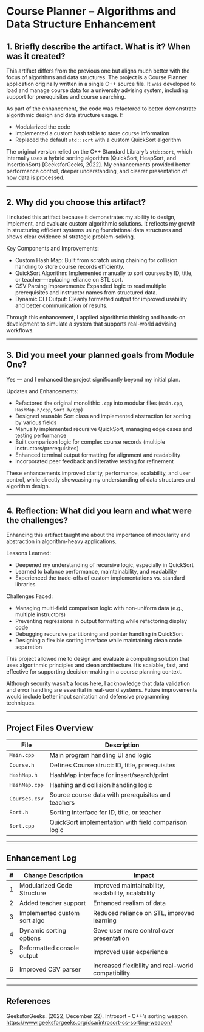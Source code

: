 # Course Planner – Algorithms and Data Structure Enhancement

## 1. Briefly describe the artifact. What is it? When was it created?

This artifact differs from the previous one but aligns much better with the focus of algorithms and data structures. The project is a Course Planner application originally written in a single C++ source file. It was developed to load and manage course data for a university advising system, including support for prerequisites and course searching.

As part of the enhancement, the code was refactored to better demonstrate algorithmic design and data structure usage. I:
- Modularized the code
- Implemented a custom hash table to store course information
- Replaced the default `std::sort` with a custom QuickSort algorithm

The original version relied on the C++ Standard Library’s `std::sort`, which internally uses a hybrid sorting algorithm (QuickSort, HeapSort, and InsertionSort) [GeeksforGeeks, 2022]. My enhancements provided better performance control, deeper understanding, and clearer presentation of how data is processed.

---

## 2. Why did you choose this artifact?

I included this artifact because it demonstrates my ability to design, implement, and evaluate custom algorithmic solutions. It reflects my growth in structuring efficient systems using foundational data structures and shows clear evidence of strategic problem-solving.

Key Components and Improvements:
- Custom Hash Map: Built from scratch using chaining for collision handling to store course records efficiently.
- QuickSort Algorithm: Implemented manually to sort courses by ID, title, or teacher—replacing reliance on STL sort.
- CSV Parsing Improvements: Expanded logic to read multiple prerequisites and instructor names from structured data.
- Dynamic CLI Output: Cleanly formatted output for improved usability and better communication of results.

Through this enhancement, I applied algorithmic thinking and hands-on development to simulate a system that supports real-world advising workflows.

---

## 3. Did you meet your planned goals from Module One?

Yes — and I enhanced the project significantly beyond my initial plan.

Updates and Enhancements:
- Refactored the original monolithic `.cpp` into modular files (`main.cpp`, `HashMap.h/cpp`, `Sort.h/cpp`)
- Designed reusable Sort class and implemented abstraction for sorting by various fields
- Manually implemented recursive QuickSort, managing edge cases and testing performance
- Built comparison logic for complex course records (multiple instructors/prerequisites)
- Enhanced terminal output formatting for alignment and readability
- Incorporated peer feedback and iterative testing for refinement

These enhancements improved clarity, performance, scalability, and user control, while directly showcasing my understanding of data structures and algorithm design.

---

## 4. Reflection: What did you learn and what were the challenges?

Enhancing this artifact taught me about the importance of modularity and abstraction in algorithm-heavy applications.

Lessons Learned:
- Deepened my understanding of recursive logic, especially in QuickSort
- Learned to balance performance, maintainability, and readability
- Experienced the trade-offs of custom implementations vs. standard libraries

Challenges Faced:
- Managing multi-field comparison logic with non-uniform data (e.g., multiple instructors)
- Preventing regressions in output formatting while refactoring display code
- Debugging recursive partitioning and pointer handling in QuickSort
- Designing a flexible sorting interface while maintaining clean code separation

This project allowed me to design and evaluate a computing solution that uses algorithmic principles and clean architecture. It’s scalable, fast, and effective for supporting decision-making in a course planning context.

Although security wasn’t a focus here, I acknowledge that data validation and error handling are essential in real-world systems. Future improvements would include better input sanitation and defensive programming techniques.

---

## Project Files Overview

| File           | Description |
|----------------|-------------|
| `Main.cpp`     | Main program handling UI and logic |
| `Course.h`     | Defines Course struct: ID, title, prerequisites |
| `HashMap.h`    | HashMap interface for insert/search/print |
| `HashMap.cpp`  | Hashing and collision handling logic |
| `Courses.csv`  | Source course data with prerequisites and teachers |
| `Sort.h`       | Sorting interface for ID, title, or teacher |
| `Sort.cpp`     | QuickSort implementation with field comparison logic |

---

## Enhancement Log

| # | Change Description              | Impact                                           |
|---|--------------------------------|--------------------------------------------------|
| 1 | Modularized Code Structure     | Improved maintainability, readability, scalability |
| 2 | Added teacher support          | Enhanced realism of data                         |
| 3 | Implemented custom sort algo   | Reduced reliance on STL, improved learning       |
| 4 | Dynamic sorting options        | Gave user more control over presentation         |
| 5 | Reformatted console output     | Improved user experience                         |
| 6 | Improved CSV parser            | Increased flexibility and real-world compatibility |

---

## References

GeeksforGeeks. (2022, December 22). Introsort - C++’s sorting weapon.  
https://www.geeksforgeeks.org/dsa/introsort-cs-sorting-weapon/
